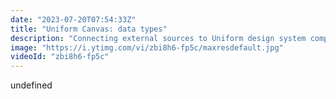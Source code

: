```yaml
---
date: "2023-07-20T07:54:33Z"
title: "Uniform Canvas: data types"
description: "Connecting external sources to Uniform design system components requires you to use data types. Uniform offers pre-built integration types (like Contentful, etc) or URL-based data types that offer REST APIs. From legacy to a custom microservice. Any source can be a data type and can be connected to design system component properties.\n\nLearn more at https://uniform.dev"
image: "https://i.ytimg.com/vi/zbi8h6-fp5c/maxresdefault.jpg"
videoId: "zbi8h6-fp5c"
---
```


undefined